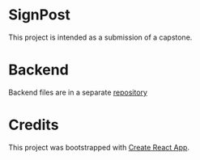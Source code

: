 # SignPost

This project is intended as a submission of a capstone.

# Backend
Backend files are in a separate [repository](https://github.com/delucac/SignPost-Backend)

# Credits

This project was bootstrapped with [Create React App](https://github.com/facebook/create-react-app).